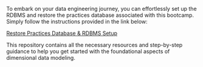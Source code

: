 
To embark on your data engineering journey, you can effortlessly set up the RDBMS and restore the practices database associated with this bootcamp. Simply follow the instructions provided in the link below:

[Restore Practices Database & RDBMS Setup](https://github.com/DataExpert-io/data-engineer-handbook/tree/main/bootcamp/materials/1-dimensional-data-modeling)

This repository contains all the necessary resources and step-by-step guidance to help you get started with the foundational aspects of dimensional data modeling.
